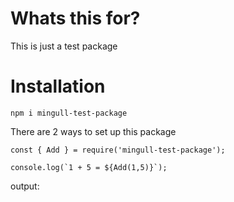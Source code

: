 # Whats this for?

This is just a test package

# Installation

`npm i mingull-test-package`

There are 2 ways to set up this package

```JS
const { Add } = require('mingull-test-package');

console.log(`1 + 5 = ${Add(1,5)}`);
```
output: 